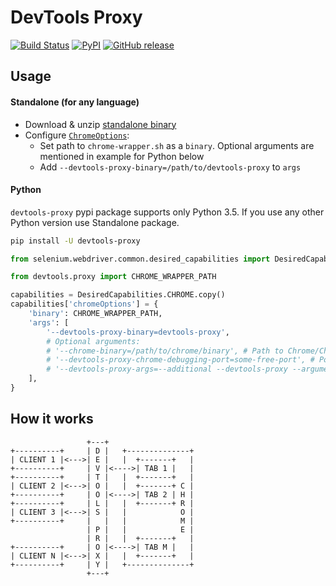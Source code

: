 #  DevTools Proxy

[![Build Status](https://travis-ci.org/bayandin/devtools-proxy.svg?branch=master)](https://travis-ci.org/bayandin/devtools-proxy)
[![PyPI](https://img.shields.io/pypi/v/devtools-proxy.svg)](https://pypi.python.org/pypi/devtools-proxy)
[![GitHub release](https://img.shields.io/github/release/bayandin/devtools-proxy.svg)](https://github.com/bayandin/devtools-proxy/releases/latest)

## Usage

#### Standalone (for any language)

* Download & unzip [standalone binary](https://github.com/bayandin/devtools-proxy/releases/latest)
* Configure [`ChromeOptions`](https://sites.google.com/a/chromium.org/chromedriver/capabilities#TOC-chromeOptions-object):
    * Set path to `chrome-wrapper.sh` as a `binary`. Optional arguments are mentioned in example for Python below
    * Add `--devtools-proxy-binary=/path/to/devtools-proxy` to `args`

#### Python

`devtools-proxy` pypi package supports only Python 3.5. If you use any other Python version use Standalone package.

```bash
pip install -U devtools-proxy
```

```python
from selenium.webdriver.common.desired_capabilities import DesiredCapabilities

from devtools.proxy import CHROME_WRAPPER_PATH

capabilities = DesiredCapabilities.CHROME.copy()
capabilities['chromeOptions'] = {
    'binary': CHROME_WRAPPER_PATH,
    'args': [
        '--devtools-proxy-binary=devtools-proxy',
        # Optional arguments:
        # '--chrome-binary=/path/to/chrome/binary', # Path to Chrome/Chromium binary
        # '--devtools-proxy-chrome-debugging-port=some-free-port', # Port which proxy will listen. Default is 12222
        # '--devtools-proxy-args=--additional --devtools-proxy --arguments, # Additional arguments for devtools-proxy from `devtools-proxy --help`
    ],
}
```

## How it works

```
                 +---+
+----------+     | D |   +--------------+
| CLIENT 1 |<--->| E |   |  +-------+   |
+----------+     | V |<---->| TAB 1 |   |
+----------+     | T |   |  +-------+   |
| CLIENT 2 |<--->| O |   |  +-------+ C |
+----------+     | O |<---->| TAB 2 | H |
+----------+     | L |   |  +-------+ R |
| CLIENT 3 |<--->| S |   |            O |
+----------+     |   |   |            M |
                 | P |   |            E |
                 | R |   |  +-------+   |
+----------+     | O |<---->| TAB M |   |
| CLIENT N |<--->| X |   |  +-------+   |
+----------+     | Y |   +--------------+
                 +---+
```
